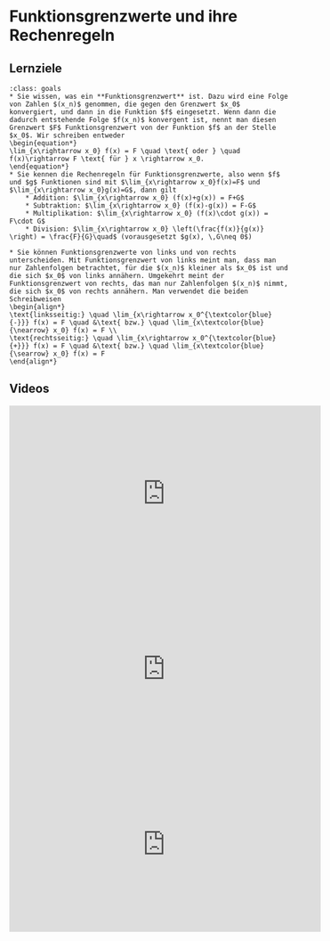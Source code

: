 # Funktionsgrenzwerte und ihre Rechenregeln

## Lernziele

```{admonition} Lernziele 
:class: goals
* Sie wissen, was ein **Funktionsgrenzwert** ist. Dazu wird eine Folge von Zahlen $(x_n)$ genommen, die gegen den Grenzwert $x_0$ konvergiert, und dann in die Funktion $f$ eingesetzt. Wenn dann die dadurch entstehende Folge $f(x_n)$ konvergent ist, nennt man diesen Grenzwert $F$ Funktionsgrenzwert von der Funktion $f$ an der Stelle $x_0$. Wir schreiben entweder
\begin{equation*}
\lim_{x\rightarrow x_0} f(x) = F \quad \text{ oder } \quad f(x)\rightarrow F \text{ für } x \rightarrow x_0. 
\end{equation*}
* Sie kennen die Rechenregeln für Funktionsgrenzwerte, also wenn $f$ und $g$ Funktionen sind mit $\lim_{x\rightarrow x_0}f(x)=F$ und $\lim_{x\rightarrow x_0}g(x)=G$, dann gilt
    * Addition: $\lim_{x\rightarrow x_0} (f(x)+g(x)) = F+G$
    * Subtraktion: $\lim_{x\rightarrow x_0} (f(x)-g(x)) = F-G$
    * Multiplikation: $\lim_{x\rightarrow x_0} (f(x)\cdot g(x)) = F\cdot G$
    * Division: $\lim_{x\rightarrow x_0} \left(\frac{f(x)}{g(x)} \right) = \frac{F}{G}\quad$ (vorausgesetzt $g(x), \,G\neq 0$)

* Sie können Funktionsgrenzwerte von links und von rechts unterscheiden. Mit Funktionsgrenzwert von links meint man, dass man nur Zahlenfolgen betrachtet, für die $(x_n)$ kleiner als $x_0$ ist und die sich $x_0$ von links annähern. Umgekehrt meint der Funktionsgrenzwert von rechts, das man nur Zahlenfolgen $(x_n)$ nimmt, die sich $x_0$ von rechts annähern. Man verwendet die beiden Schreibweisen
\begin{align*}
\text{linksseitig:} \quad \lim_{x\rightarrow x_0^{\textcolor{blue}{-}}} f(x) = F \quad &\text{ bzw.} \quad \lim_{x\textcolor{blue}{\nearrow} x_0} f(x) = F \\
\text{rechtsseitig:} \quad \lim_{x\rightarrow x_0^{\textcolor{blue}{+}}} f(x) = F \quad &\text{ bzw.} \quad \lim_{x\textcolor{blue}{\searrow} x_0} f(x) = F 
\end{align*}
```

## Videos

<iframe width="560" height="315" src="https://www.youtube.com/embed/hbtp6cuCgbo" title="YouTube video player" frameborder="0" allow="accelerometer; autoplay; clipboard-write; encrypted-media; gyroscope; picture-in-picture" allowfullscreen></iframe>

<iframe width="560" height="315" src="https://www.youtube.com/embed/0Qc42YohWYs" title="YouTube video player" frameborder="0" allow="accelerometer; autoplay; clipboard-write; encrypted-media; gyroscope; picture-in-picture" allowfullscreen></iframe>

<iframe width="560" height="315" src="https://www.youtube.com/embed/A-39_aG6v9A" title="YouTube video player" frameborder="0" allow="accelerometer; autoplay; clipboard-write; encrypted-media; gyroscope; picture-in-picture" allowfullscreen></iframe>